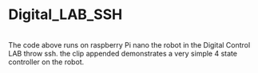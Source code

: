 # Digital_LAB_SSH

<br>
The code above runs on raspberry Pi nano the robot in the Digital Control LAB throw ssh. the clip appended demonstrates a very simple 4 state controller on the robot.

